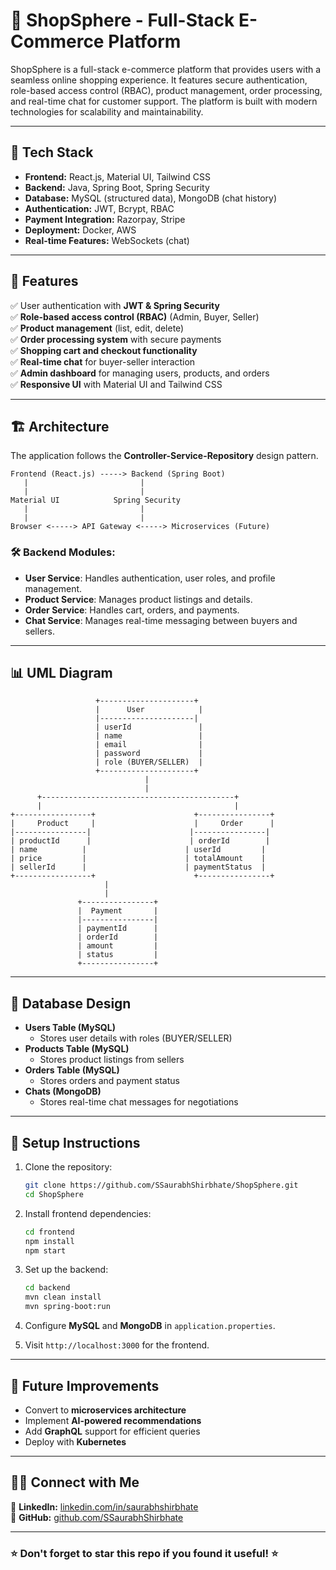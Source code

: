 # 🛒 ShopSphere - Full-Stack E-Commerce Platform

ShopSphere is a full-stack e-commerce platform that provides users with a seamless online shopping experience. It features secure authentication, role-based access control (RBAC), product management, order processing, and real-time chat for customer support. The platform is built with modern technologies for scalability and maintainability.

---

## 🚀 Tech Stack

- **Frontend:** React.js, Material UI, Tailwind CSS  
- **Backend:** Java, Spring Boot, Spring Security  
- **Database:** MySQL (structured data), MongoDB (chat history)  
- **Authentication:** JWT, Bcrypt, RBAC  
- **Payment Integration:** Razorpay, Stripe  
- **Deployment:** Docker, AWS  
- **Real-time Features:** WebSockets (chat)  

---

## 🎯 Features

✅ User authentication with **JWT & Spring Security**  
✅ **Role-based access control (RBAC)** (Admin, Buyer, Seller)  
✅ **Product management** (list, edit, delete)  
✅ **Order processing system** with secure payments  
✅ **Shopping cart and checkout functionality**  
✅ **Real-time chat** for buyer-seller interaction  
✅ **Admin dashboard** for managing users, products, and orders  
✅ **Responsive UI** with Material UI and Tailwind CSS  

---

## 🏗️ Architecture

The application follows the **Controller-Service-Repository** design pattern.

```plaintext
Frontend (React.js) -----> Backend (Spring Boot)
   |                         |
   |                         |
Material UI            Spring Security
   |                         |
   |                         |
Browser <-----> API Gateway <-----> Microservices (Future)
```

### 🛠️ Backend Modules:
- **User Service**: Handles authentication, user roles, and profile management.
- **Product Service**: Manages product listings and details.
- **Order Service**: Handles cart, orders, and payments.
- **Chat Service**: Manages real-time messaging between buyers and sellers.

---

## 📊 UML Diagram

```plaintext
                   +---------------------+
                   |      User            |
                   |---------------------|
                   | userId               |
                   | name                 |
                   | email                |
                   | password             |
                   | role (BUYER/SELLER)  |
                   +---------------------+
                              |
                              |
      +-------------------------------------------+
      |                                           |
+-----------------+                      +----------------+
|     Product     |                      |     Order      |
|----------------|                      |----------------|
| productId      |                      | orderId        |
| name          |                      | userId         |
| price         |                      | totalAmount    |
| sellerId      |                      | paymentStatus  |
+-----------------+                      +----------------+
                     |
                     |
               +----------------+
               |  Payment       |
               |----------------|
               | paymentId      |
               | orderId        |
               | amount         |
               | status         |
               +----------------+
```

---

## 💾 Database Design

- **Users Table (MySQL)**  
  - Stores user details with roles (BUYER/SELLER)  
- **Products Table (MySQL)**  
  - Stores product listings from sellers  
- **Orders Table (MySQL)**  
  - Stores orders and payment status  
- **Chats (MongoDB)**  
  - Stores real-time chat messages for negotiations  

---

## 🔧 Setup Instructions

1. Clone the repository:
   ```sh
   git clone https://github.com/SSaurabhShirbhate/ShopSphere.git
   cd ShopSphere
   ```

2. Install frontend dependencies:
   ```sh
   cd frontend
   npm install
   npm start
   ```

3. Set up the backend:
   ```sh
   cd backend
   mvn clean install
   mvn spring-boot:run
   ```

4. Configure **MySQL** and **MongoDB** in `application.properties`.

5. Visit `http://localhost:3000` for the frontend.

---

## 📌 Future Improvements

- Convert to **microservices architecture**  
- Implement **AI-powered recommendations**  
- Add **GraphQL** support for efficient queries  
- Deploy with **Kubernetes**  

---

## 👨‍💻 Connect with Me

🔗 **LinkedIn:** [linkedin.com/in/saurabhshirbhate](https://linkedin.com/in/saurabhshirbhate)  
📂 **GitHub:** [github.com/SSaurabhShirbhate](https://github.com/SSaurabhShirbhate)  

---

### ⭐ Don't forget to star this repo if you found it useful! ⭐
